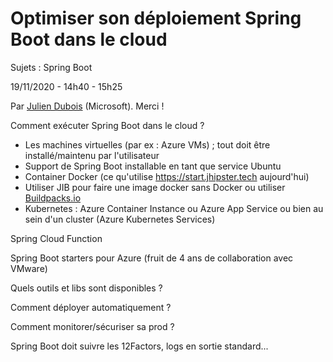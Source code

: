 # Optimiser son déploiement Spring Boot dans le cloud

Sujets : Spring Boot

19/11/2020 - 14h40 - 15h25

Par [Julien Dubois](https://twitter.com/juliendubois) (Microsoft). Merci !

Comment exécuter Spring Boot dans le cloud ?
- Les machines virtuelles (par ex : Azure VMs) ; tout doit être installé/maintenu par l'utilisateur
- Support de Spring Boot installable en tant que service Ubuntu
- Container Docker (ce qu'utilise https://start.jhipster.tech aujourd'hui)
- Utiliser JIB pour faire une image docker sans Docker ou utiliser [Buildpacks.io](https://buildpacks.io/)
- Kubernetes : Azure Container Instance ou Azure App Service ou bien au sein d'un cluster (Azure Kubernetes Services)

Spring Cloud Function

Spring Boot starters pour Azure (fruit de 4 ans de collaboration avec VMware)

Quels outils et libs sont disponibles ?

Comment déployer automatiquement ?

Comment monitorer/sécuriser sa prod ?

Spring Boot doit suivre les 12Factors, logs en sortie standard...